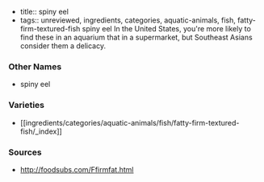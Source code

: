 - title:: spiny eel
- tags:: unreviewed, ingredients, categories, aquatic-animals, fish, fatty-firm-textured-fish
spiny eel In the United States, you're more likely to find these in an aquarium that in a supermarket, but Southeast Asians consider them a delicacy.

### Other Names

* spiny eel

### Varieties

* [[ingredients/categories/aquatic-animals/fish/fatty-firm-textured-fish/_index]]

### Sources
* http://foodsubs.com/Ffirmfat.html
